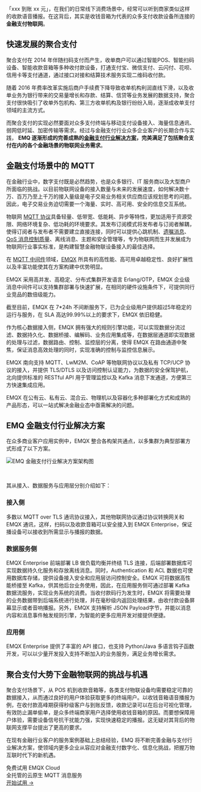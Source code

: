 「xxx 到账 xx 元」，在我们的日常线下消费场景中，经常可以听到商家类似这样的收款语音播报。在这背后，其实是收钱音箱为代表的众多支付收款设备所连接的 **金融支付物联网**。

## 快速发展的聚合支付

聚合支付在 2014 年伴随扫码支付而产生，收单商户可以通过智能POS、智能扫码设备、智能收款音箱等多种收付款设备，打通支付宝、微信支付、云闪付、花呗、信用卡等支付通道，通过接口对接和结算技术服务实现二维码收付款。

随着 2016 年费率改革实施后商户手续费下降导致收单机构利润直线下滑，以及收单业务为银行带来的交易量增长和存款、结算、信贷等业务发展的数据支持，聚合支付很快吸引了收单外包机构、第三方收单机构及银行纷纷入局，逐渐成收单支付领域的主流方式。

而聚合支付的实现必然要面对众多支付终端与移动支付设备接入、海量信息通讯、弱网低时延、加密传输等需求。经过与金融支付行业众多企业客户的长期合作与实践， **EMQ 逐渐形成的完善成熟的[金融支付行业解决方案](https://www.emqx.com/zh/customers/emqx-in-finance-and-payment-iot)，完美满足了包括聚合支付在内的各个金融场景的物联网业务需求**。

## 金融支付场景中的 MQTT

在金融行业中，数字支付既是必然趋势，也是众多银行、IT 服务商以及大型商户所面临的挑战。以目前物联网设备的接入数量与未来的发展速度，如何解决数十万、百万乃至上千万的接入量级是电子交易业务相关供应商应该规划思考的问题。因此，电子交易业务迫切需要一个海量、实时、高可用、安全的信息交互系统。

物联网 [MQTT 协议](https://www.emqx.com/zh/mqtt-guide)具备轻量、低带宽、低能耗、异步等特性，更加适用于资源受限、网络环境复杂、低功耗的环境要求。其发布订阅模式将发布者与订阅者解耦，使得订阅者与发布者不需要建立直接连接，同时可以提供心跳机制、[遗嘱消息](https://www.emqx.com/zh/blog/use-of-mqtt-will-message)、[QoS 消息控制质量](https://www.emqx.com/zh/blog/introduction-to-mqtt-qos)、离线消息、主题和安全管理等，专为物联网而生并发展成为物联网行业事实标准，是构建智慧金融物联设备接入的最佳选择。

在 [MQTT 中间件](https://www.emqx.com/zh/products/emqx)领域，[EMQX](https://www.emqx.com/zh/products/emqx) 所具有的高性能、高可用卓越稳定性、良好扩展性以及丰富功能使其在方案构建中优势明显。

EMQX 采用高并发、高稳定、分布式集群开发语言 Erlang/OTP，EMQX 企业级消息中间件可以支持集群部署与快速扩展，在相同的硬件设施条件下，可提供同行业竞品的数倍级能力。

截至目前，EMQX 在 7*24h 不间断服务下，已为企业级用户提供超过5年稳定的运行与服务，在 SLA 高达99.99%以上的要求下，EMQX 依旧稳健。

作为核心数据接入侧，EMQX 拥有强大的规则引擎功能，可以实现数据分流过滤、数据持久化、数据桥接、编解码、业务应用集成等，在数据层通道即实现数据的处理与过滤，数据路由、控制、监控层的分离，使得 EMQX 在路由通道中聚焦，保证消息高效处理的同时，实现准确的控制与监控信息展示。

EMQX 南向支持 MQTT、LwM2M、CoAP 等物联网协议以及私有 TCP/UCP 协议的接入，并提供 TLS/DTLS 以及访问控制认证能力，为数据的安全保驾护航，北向提供标准的 RESTful API 用于管理监控以及 Kafka 消息下发通道，方便第三方快速集成应用。

EMQX 在公有云、私有云、混合云、物理机以及容器化多种部署化方式和成熟的产品形态，可以一站式解决金融业态中亟需解决的问题。

## EMQ 金融支付行业解决方案

在众多商业客户应用实例中，EMQX 整合各构架共通点，以多集群为典型部署方式形成了以下方案。

![EMQ 金融支付行业解决方案架构图](https://assets.emqx.com/images/6247b73f00f0e680547ae7f18ee1433f.png)

​     

其从接入、数据服务与应用层分别介绍如下：

### 接入侧

多数以 MQTT over TLS 通讯协议接入，其他物联网协议通过协议转换网关和 EMQX 通讯，这样，扫码以及收款音箱可以安全接入到 EMQX Enterprise，保证播设备可以接收到所需显示与播报的数据。

### 数据服务侧

EMQX Enterprise 前端部署 LB 做负载均衡并终结 TLS 连接，后端部署数据库可实现数据持久化服务和存放离线消息。同时，Authentication 和 ACL 数据也可使用数据库存储，提供设备接入安全和应用层访问控制安全。EMQX 可将数据高性能桥接至 Kafka，供其他后台业务使用，因此，在应用服务侧可通过部署 Kafka 数据流服务，实现业务系统的消费。当收付款码行为发生时，EMQX 将需要处理的业务数据带到后端系统进行处理，并在毫秒级内返回处理结果，由收付款设备屏幕显示或者音响播报。另外，EMQX 支持解析 JSON Payload字节，并能以消息内容和消息事件触发规则引擎，为智能的更多应用开发对接提供便捷。

### 应用侧

EMQX Enterprise 提供了丰富的 API 接口，也支持 Python/Java 多语言钩子函数开发，可以以少量开发投入支持不断加入的业务服务，满足业务增长需求。

## 聚合支付大势下金融物联网的挑战与机遇

聚合支付场景下，从 POS 机到收款音箱等，各类支付物联设备均需要稳定可靠的数据接入，从而通过良好的用户体验获取更多的终端用户。以收钱音箱语音播报为例，在收付款高峰期获得秒级客户与到账反馈，收款记录可以在后台可视化管理，有效防止漏单偷单，是众多终端商家用户选择使用收钱音箱的原因。而要想保障用户体验，需要设备信号抗干扰能力强，实现快速稳定的播报。这无疑对其背后的物联网支撑平台提出了更高的要求。

在现有金融行业客户的服务案例基础上总结经验，EMQ 将不断完善金融与支付行业解决方案，使领域内更多企业从容应对金融支付数字化、信息化挑战，把握万物互联时代下的新机遇。


<section class="promotion">
    <div>
        免费试用 EMQX Cloud
        <div class="is-size-14 is-text-normal has-text-weight-normal">全托管的云原生 MQTT 消息服务</div>
    </div>
    <a href="https://accounts-zh.emqx.com/signup?continue=https://cloud.emqx.com/console/deployments/0?oper=new" class="button is-gradient px-5">开始试用 →</a >
</section>

